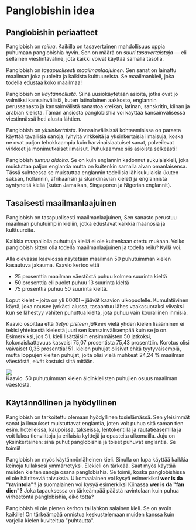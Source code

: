 # Panglobishin idea

## Panglobishin periaatteet

Panglobish on _reilua_.
Kaikilla on tasavertainen mahdollisuus oppia puhumaan panglobishia hyvin.
Sen on määrä on _suuri tasavertaistaja_
— eli sellainen viestintäväline, jota kaikki voivat käyttää samalla tasolla.

Panglobish on _tasapuolisesti maailmanlaajuinen_.
Sen sanat on lainattu maailman joka puolelta ja kaikista kulttuureista.
Se maailmankieli, joka todella edustaa koko maailmaa!

Panglobish on _käytännöllistä_.
Siinä uusiokäytetään asioita, jotka ovat jo valmiiksi kansainvälisiä, kuten
latinalainen aakkosto,
englannin perussanasto ja
kansainvälistä sanastoa kreikan, latinan, sanskritin, kiinan ja arabian kielistä.
Tämän ansiosta panglobishia voi käyttää kansainvälisessä viestinnässä heti alusta lähtien.

Panglobish on _yksinkertaista_.
Kansainvälisissä kohtaamisissa on parasta käyttää tavallisia sanoja, lyhyitä virkkeitä ja yksinkertaisia ilmaisuja,
koska ne ovat paljon tehokkaampia kuin harvinaislaatuiset sanat, polveilevat virkkeet ja monimutkaiset ilmaisut.
Puhukaamme siis asioista selkeästi!

Panglobish _tuntuu aidolta_.
Se on kuin englannin kadonnut sukulaiskieli,
joka muistuttaa paljon englantia mutta on kuitenkin samalla aivan omanlaisensa.
Tässä suhteessa se muistuttaa englannin todellisia lähisukulaisia
(kuten saksan, hollannin, afrikaansin ja skandinavian kielet)
ja englannista syntyneitä kieliä
(kuten Jamaikan, Singaporen ja Nigerian englannit).


## Tasaisesti maailmanlaajuinen

Panglobish on tasapuolisesti maailmanlaajuinen,
Sen sanasto perustuu maailman puhutuimpiin kieliin,
jotka edustavat kaikkia maanosia ja kulttuureita.

Kaikkia maapallolla puhuttuja kieliä ei ole kuitenkaan otettu mukaan.
Voiko panglobish sitten olla todella maailmanlaajuinen ja todella reilu?
Kyllä voi.

Alla olevassa kaaviossa näytetään maailman 50 puhutuimman kielen kasautuva jakauma.
Kaavio kertoo että

- 25 prosenttia maailman väestöstä puhuu kolmea suurinta kieltä
- 50 prosenttia eli puolet puhuu 13 suurinta kieltä
- 75 prosenttia puhuu 50 suurinta kieltä.

Loput kielet – joita on yli 6000! – jäävät kaavion ulkopuolelle.
Kumulatiivinen käyrä, joka nousee jyrkästi alussa, tasaantuu lähes vaakasuoraksi viivaksi kun se lähestyy vähiten puhuttua kieltä,
jota puhuu vain kourallinen ihmisiä.

Kaavio osoittaa että _tietyn pisteen jälkeen_
vielä yhden kielen lisääminen ei tekisi yhteisestä kielestä juuri sen kansainvälisempää kuin se jo on.
Esimerkiksi, jos 51. kieli lisättäisiin ensimmäisten 50 jatkoksi,
kokonaiskattavuus kasvaisi 75,07 prosentista 75,43 prosenttiin.
Korotus olisi vaivaiset 0,36 prosenttia!
51. kielen puhujat olisivat ehkä tyytyväisempiä,
mutta loppujen kielten puhujat, joita olisi vielä muhkeat 24,24 % maailman väestöstä,
eivät kostuisi siitä mitään.

![](http://www.kupsala.net/PanGlobish/grafe/kumule.png)  
Kaavio. 50 puhutuimman kielen äidinkielisten puhujien osuus maailman väestöstä.


## Käytännöllinen ja hyödyllinen

Panglobish on tarkoitettu olemaan hyödyllinen tosielämässä.
Sen yleisimmät sanat ja ilmaukset muistuttavat englantia,
joten voit puhua sitä saman tien esim. hotelleissa, kaupoissa, takseissa, lentokentillä ja rautatieasemilla
ja voit lukea tienviittoja ja erilaisia kylttejä ja opasteita ulkomailla.
Juju on yksinkertainen:
sinä puhut panglobishia ja toiset puhuvat englantia.
Se toimii!

Panglobish on myös käytännönläheinen kieli.
Sinulla on lupa käyttää kaikkia keinoja tullaksesi ymmärretyksi.
Elekieli on tärkeää.
Saat myös käyttää muiden kielten sanoja osana panglobishia.
Se toimii, koska panglobishissa ei ole häiritseviä taivuksia.
Ulkomaalainen voi kysyä esimerkiksi **wer is da "ravintola"?**
ja suomalainen voi kysyä esimerkiksi Kiinassa
**wer is da "fan dien"?**
Joka tapauksessa on tärkeämpää päästä ravintolaan kuin puhua virheetöntä panglobishia, eikö totta?

Panglobish ei ole pienen kerhon tai lahkon salainen kieli.
Se on avoin kaikille!
On tärkeämpää onnistua keskustelemaan muiden kanssa kuin varjella kielen kuviteltua "puhtautta".

